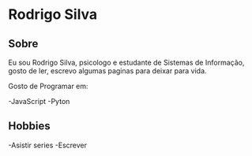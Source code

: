 # Rodrigo Silva

## Sobre

Eu sou Rodrigo Silva, psicologo e estudante de Sistemas de Informação, gosto de ler, escrevo algumas paginas para deixar para vida.

Gosto de Programar em:

-JavaScript
-Pyton

## Hobbies

-Asistir series
-Escrever